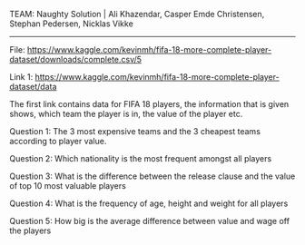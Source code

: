 TEAM: Naughty Solution |               Ali Khazendar,
                                      Casper Emde Christensen,
                                      Stephan Pedersen,
                                      Nicklas Vikke
                                      
---------------------------------------------------------------------------------------------

File: https://www.kaggle.com/kevinmh/fifa-18-more-complete-player-dataset/downloads/complete.csv/5

Link 1: https://www.kaggle.com/kevinmh/fifa-18-more-complete-player-dataset/data

The first link contains data for FIFA 18 players, the information that is given shows,
which team the player is in, the value of the player etc.

Question 1:
  The 3 most expensive teams and the 3 cheapest teams according to player value.
  
Question 2:
  Which nationality is the most frequent amongst all players

Question 3:
  What is the difference between the release clause and the value of top 10 most valuable players 
  
Question 4:
  What is the frequency of age, height and weight for all players
  
Question 5: 
  How big is the average difference between value and wage off the players
